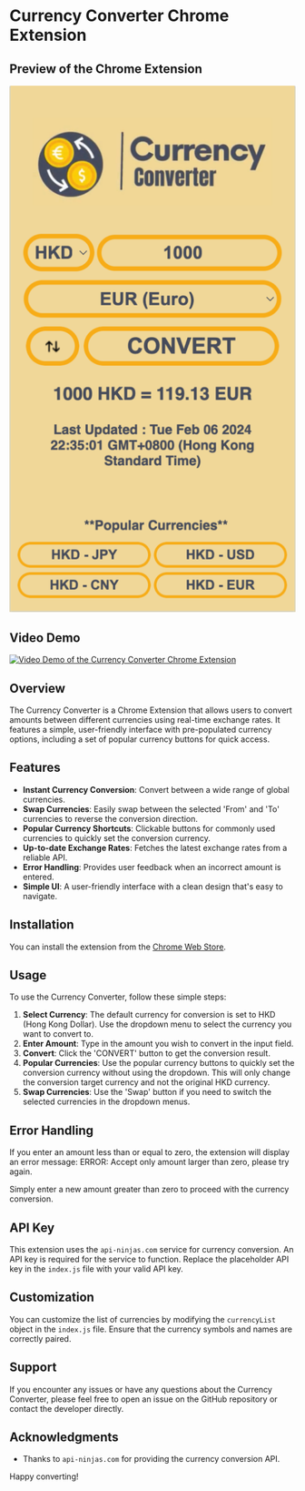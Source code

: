 # Currency Converter Chrome Extension

## Preview of the Chrome Extension

![Preview of the Currency Converter Chrome Extension](/Image.png)

## Video Demo

[![Video Demo of the Currency Converter Chrome Extension](https://img.youtube.com/vi/MeWLNWDKukQ/hqdefault.jpg)](https://www.youtube.com/watch?v=MeWLNWDKukQ)

## Overview

The Currency Converter is a Chrome Extension that allows users to convert amounts between different currencies using real-time exchange rates. It features a simple, user-friendly interface with pre-populated currency options, including a set of popular currency buttons for quick access.

## Features

- **Instant Currency Conversion**: Convert between a wide range of global currencies.
- **Swap Currencies**: Easily swap between the selected 'From' and 'To' currencies to reverse the conversion direction.
- **Popular Currency Shortcuts**: Clickable buttons for commonly used currencies to quickly set the conversion currency.
- **Up-to-date Exchange Rates**: Fetches the latest exchange rates from a reliable API.
- **Error Handling**: Provides user feedback when an incorrect amount is entered.
- **Simple UI**: A user-friendly interface with a clean design that's easy to navigate.

## Installation

You can install the extension from the [Chrome Web Store](https://chrome.google.com/webstore/detail/hkd-currency-converter/iljbaefgjagfjplmmckmekmdapbdhddk).

## Usage

To use the Currency Converter, follow these simple steps:

1. **Select Currency**: The default currency for conversion is set to HKD (Hong Kong Dollar). Use the dropdown menu to select the currency you want to convert to.
2. **Enter Amount**: Type in the amount you wish to convert in the input field.
3. **Convert**: Click the 'CONVERT' button to get the conversion result.
4. **Popular Currencies**: Use the popular currency buttons to quickly set the conversion currency without using the dropdown. This will only change the conversion target currency and not the original HKD currency.
5. **Swap Currencies**: Use the 'Swap' button if you need to switch the selected currencies in the dropdown menus.

## Error Handling

If you enter an amount less than or equal to zero, the extension will display an error message:
ERROR: Accept only amount larger than zero, please try again.

Simply enter a new amount greater than zero to proceed with the currency conversion.

## API Key

This extension uses the `api-ninjas.com` service for currency conversion. An API key is required for the service to function. Replace the placeholder API key in the `index.js` file with your valid API key.

## Customization

You can customize the list of currencies by modifying the `currencyList` object in the `index.js` file. Ensure that the currency symbols and names are correctly paired.

## Support

If you encounter any issues or have any questions about the Currency Converter, please feel free to open an issue on the GitHub repository or contact the developer directly.

## Acknowledgments

- Thanks to `api-ninjas.com` for providing the currency conversion API.

Happy converting!
